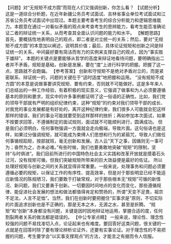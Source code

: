 【问题】对“无规矩不成方圆”而现在人们又强调创新，你怎么看？
【试题分析】
这是一道综合分析题，在近年新疆公务员考试面试、吉林省事业单位考试面试和江苏省公务员考试面试中出现过。本题主要考查考生的综合分析能力和逻辑思维能力。本题意在通过一对看似矛盾的观点来考查考生的思辨能力，看考生能否准确论证二者的辩证统一关系，从而考查其全面认识问题的能力和水平。
【解题思路】
首先，要概括性地表明自己的观点，即二者是对立统一的关系；然后，要对“无规矩不成方圆”的本意加以阐述，说明其价值；最后，具体论证规矩和创新之间是辩证统一的关系，中间最好要有简洁而有力的实例来支撑自己的观点，因为“事实胜于雄辩”。
本题的关键点是要能够从哲学的高度来辩证地看待问题，要明确指出二者并不矛盾，规矩是基础，创新是发展，要在“度”上进行科学的把握。把握了这一点，思路就不会跑偏。
【参考答案】
创新和守规矩不是绝对矛盾对立的，而是紧密联系、辩证统一的，问题的关键在于“适时适度”地把握和运用。
“没有规矩不成方圆”的本意是说做事要讲究规矩、要有约束，否则就不可能做好。这是多年来人们总结出的一种工作经验，有着积极的现实意义，它强调了做事和为人必须要遵循基本的原则和要求，现实中的许多事例都证明了这一俗语的正确性。比如，我们党的领导干部就有严明的组织纪律约束，这种“规矩”的约束对我们领导干部的成长、对我党的事业发展都是有好处的，离开这种纪律约束，我们很多人可能就会犯这样那样的错误，我们的事业可能就要受到这样那样的挫折；再如参加本次面试，如果不按要求回答，不遵循制定的面试规则，面试就不可能顺利进行，圆满成功。
但是我们必须明白，任何事物强调一方面就会走向极端，导致片面。这句俗语也是这样，如果过分强调规矩，就可能成为束缚人们思想和行为的紧箍咒，导致人们做任何事循规蹈矩，按部就班，毫无创新和发展。古人云“天下之事，因循则无一事可为；奋然为之，亦未必难。”有些时候，我们也要勇敢地突破“规矩”的限制，坚持“与时俱进”。我们目前所进行的中国特色社会主义实践和改革开放就是摸着石头过河，没有规矩可循，但我们突破规矩所带来的巨大效益便是最好的佐证。
所以处理好规矩与创新之间的关系就显得非常重要。一般来说，处理事务和问题必须要遵循必要的规矩，以保证工作的有序性、提高效率，但是对于那些明显已经不能适应新情况的陈规陋习，我们要敢于打破常规，对于那些根本无“规矩”可循的新情况、新问题，我们又要勇于创新。一切要因时间地点的变化而变化，那些遵循规律、能促进社会发展的想法和做法都值得肯定和赞扬的，所谓“天变不足畏，祖宗不足法，人言不足恤”。当然，我们在创新时要把握住“实事求是”原则，不切实际的片面追求创新也是不正确的，那是无本之木，无源之水，甚至是折腾。
“规矩”和“创新”本身都没有问题，关键是因时因地辩证地运用，掌握合适的度，任何割裂两者关系的做法都是错误的。
【中公专家点睛】
一般来说，理论性、理念性较强的问题不易找准切入点，论证起来也有难度。要回答好这类问题，很关键的一点就是在回答时除了要有理论辨析论证外，还要有实事论证。对于理念性的不易把握的问题，考生要学会“以实事支撑观点”的方法，才能言之有据而令人信服。